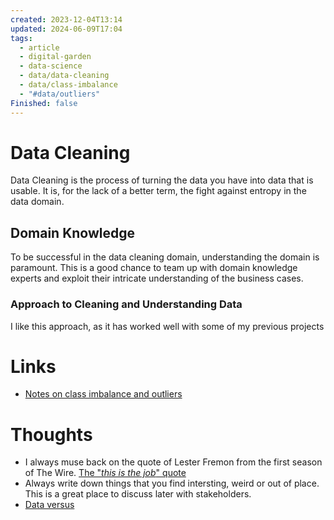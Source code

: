 ```yaml
---
created: 2023-12-04T13:14
updated: 2024-06-09T17:04
tags:
  - article
  - digital-garden
  - data-science
  - data/data-cleaning
  - data/class-imbalance
  - "#data/outliers"
Finished: false
---
```



# Data Cleaning

Data Cleaning is the process of turning the data you have into data that is usable. It is, for the lack of a better term, the fight against entropy in the data domain. 


## Domain Knowledge
To be successful in the data cleaning domain, understanding the domain is paramount. This is a good chance to team up with domain knowledge experts and exploit their intricate understanding of the business cases. 

### Approach to Cleaning and Understanding Data
I like this approach, as it has worked well with some of my previous projects

# Links
- [Notes on class imbalance and outliers](https://dcai.csail.mit.edu/2023/imbalance-outliers-shift/)

# Thoughts 
- I always muse back on the quote of Lester Fremon from the first season of The Wire. [The "*this is the job*" quote](https://www.youtube.com/watch?v=zH1xzI5ASys&ab_channel=MConflict)
- Always write down things that you find intersting, weird or out of place. This is a great place to discuss later with stakeholders. 
- [Data versus ](https://www.youtube.com/watch?v=Ub585Pn4yro&ab_channel=IsNotRocketScience)


